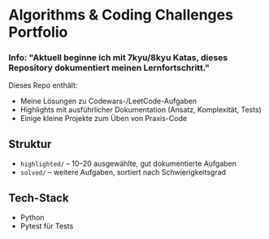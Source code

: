 # Algorithms & Coding Challenges Portfolio

### Info: "Aktuell beginne ich mit 7kyu/8kyu Katas, dieses Repository dokumentiert meinen Lernfortschritt."

Dieses Repo enthält:
- Meine Lösungen zu Codewars-/LeetCode-Aufgaben
- Highlights mit ausführlicher Dokumentation (Ansatz, Komplexität, Tests)
- Einige kleine Projekte zum Üben von Praxis-Code

## Struktur
- `highlighted/` – 10–20 ausgewählte, gut dokumentierte Aufgaben
- `solved/` – weitere Aufgaben, sortiert nach Schwierigkeitsgrad

## Tech-Stack
-  Python
-  Pytest für Tests

